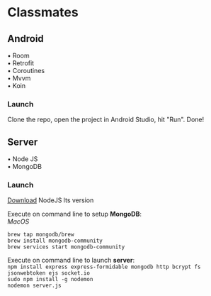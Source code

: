 # Classmates
<!-- todo project description  -->

## Android
• Room </br>
• Retrofit </br>
• Coroutines </br>
• Mvvm </br>
• Koin </br>

### Launch
Clone the repo, open the project in Android Studio, hit "Run". Done!

## Server
• Node JS </br>
• MongoDB </br>

### Launch
[Download](https://nodejs.org/en/) NodeJS lts version</br>

Execute on command line to setup **MongoDB**:</br>
*MacOS*

`brew tap mongodb/brew`</br>
`brew install mongodb-community`</br>
`brew services start mongodb-community`</br>


Execute on command line to launch **server**:</br>
`npm install express express-formidable mongodb http bcrypt fs jsonwebtoken ejs socket.io`</br>
`sudo npm install -g nodemon`</br>
`nodemon server.js`</br>
</br>


<!-- todo gitstyle, etc? -->

